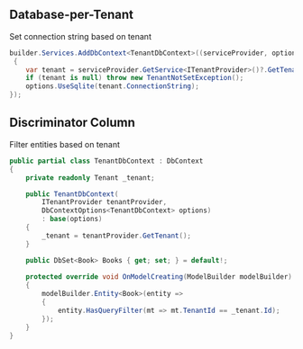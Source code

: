 ## Database-per-Tenant

Set connection string based on tenant
```csharp
builder.Services.AddDbContext<TenantDbContext>((serviceProvider, options) =>
 {
	var tenant = serviceProvider.GetService<ITenantProvider>()?.GetTenant();
	if (tenant is null) throw new TenantNotSetException();
	options.UseSqlite(tenant.ConnectionString);
});
```

## Discriminator Column

Filter entities based on tenant
```csharp
public partial class TenantDbContext : DbContext
{
    private readonly Tenant _tenant;

    public TenantDbContext(
        ITenantProvider tenantProvider,
        DbContextOptions<TenantDbContext> options)
        : base(options)
    {
        _tenant = tenantProvider.GetTenant();
    }

    public DbSet<Book> Books { get; set; } = default!;
    
	protected override void OnModelCreating(ModelBuilder modelBuilder)
	{
		modelBuilder.Entity<Book>(entity =>
		{
			entity.HasQueryFilter(mt => mt.TenantId == _tenant.Id);
		});
	}
}
```
